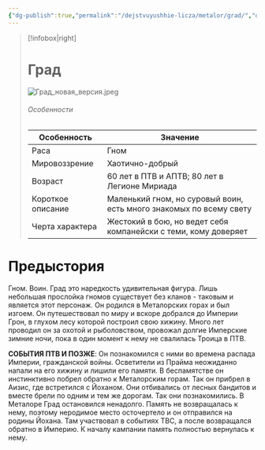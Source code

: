 ```yaml
---
{"dg-publish":true,"permalink":"/dejstvuyushhie-licza/metalor/grad/","dgPassFrontmatter":true}
---
```


> [!infobox|right]
> # Град
> ![Град_новая_версия.jpeg](/img/user/%D0%93%D1%80%D0%B0%D0%B4_%D0%BD%D0%BE%D0%B2%D0%B0%D1%8F_%D0%B2%D0%B5%D1%80%D1%81%D0%B8%D1%8F.jpeg)
> ###### Особенности
> | Особенность | Значение |
> | ---- | ---- |
> | Раса | Гном|
> | Мировоззрение | Хаотично-добрый |
> | Возраст | 60 лет в ПТВ и АПТВ; 80 лет в Легионе Мириада|
> | Короткое описание |Маленький гном, но суровый воин, есть много знакомых по всему свету|
> | Черта характера |Жестокий в бою, но ведет себя компанейски с теми, кому доверяет|

# Предыстория

Гном. Воин. Град это наредкость удивительная фигура. Лишь небольшая прослойка гномов существует без кланов - таковым и является этот персонаж. Он родился в Металорских горах и был изгоем. Он путешествовал по миру и вскоре добрался до Империи Грон, в глухом лесу которой построил свою хижину. Много лет проводил он за охотой и рыболовством, провожал долгие Имперские зимние ночи, пока в один момент к нему не свалилась Троица в ПТВ. 

**СОБЫТИЯ ПТВ И ПОЗЖЕ**:
Он познакомился с ними во времена распада Империи, гражданской войны. Осветители из Прайма неожиданно напали на его хижину и лишили его памяти. В беспамятстве он инстинктивно побрел обратно к Металорским горам. Так он прибрел в Аизис, где встретился с Йоханом. Они отбивались от лесных бандитов и вместе брели по одним и тем же дорогам. Так они познакомились. В Металоре Град остановился ненадолго. Память не возвращалась к нему, поэтому неродимое место осточертело и он отправился на родины Йохана. Там участвовал в событиях ТВС, а после возвращался обратно в Империю. К началу кампании память полностью вернулась к нему.